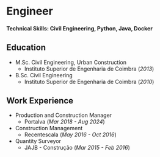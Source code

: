 # Engineer

#### Technical Skills: Civil Engineering, Python, Java, Docker

## Education
- M.Sc. Civil Engineering, Urban Construction 
  + Instituto Superior de Engenharia de Coimbra (_2013_)
- B.Sc. Civil Engineering 
  + Instituto Superior de Engenharia de Coimbra (_2010_)

## Work Experience
- Production and Construction Manager
  + Portalva (_Mar 2018 - Aug 2024_)
- Construction Management
  + Recentescala (_May 2016 - Oct 2016_)
- Quantity Surveyor
  + JAJB - Construção (_Mar 2015 - Feb 2016_)
